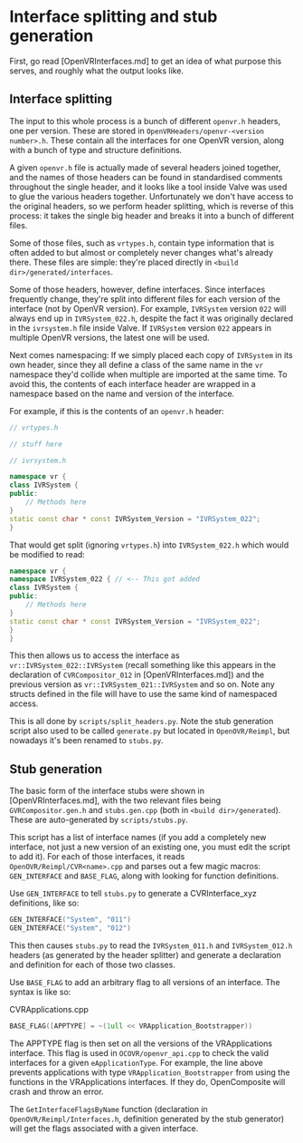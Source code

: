 # Interface splitting and stub generation

First, go read [OpenVRInterfaces.md] to get an idea of what purpose this serves, and roughly what the output looks like.

## Interface splitting

The input to this whole process is a bunch of different `openvr.h` headers, one per version. These are stored in
`OpenVRHeaders/openvr-<version number>.h`. These contain all the interfaces for one OpenVR version, along
with a bunch of type and structure definitions.

A given `openvr.h` file is actually made of several headers joined together, and the names of those headers can be found
in standardised comments throughout the single header, and it looks like a tool inside Valve was used to glue the
various headers together. Unfortunately we don't have access to the original headers, so we perform header splitting,
which is reverse of this process: it takes the single big header and breaks it into a bunch of different files.

Some of those files, such as `vrtypes.h`, contain type information that is often added to but almost or completely never
changes what's already there. These files are simple: they're placed directly in `<build dir>/generated/interfaces`.

Some of those headers, however, define interfaces. Since interfaces frequently change, they're split into different
files for each version of the interface (not by OpenVR version). For example, `IVRSystem` version `022` will always end
up in `IVRSystem_022.h`, despite the fact it was originally declared in the `ivrsystem.h` file inside Valve.
If `IVRSystem` version `022` appears in multiple OpenVR versions, the latest one will be used.

Next comes namespacing: If we simply placed each copy of `IVRSystem` in its own header, since they all define a class
of the same name in the `vr` namespace they'd collide when multiple are imported at the same time. To avoid this, the
contents of each interface header are wrapped in a namespace based on the name and version of the interface.

For example, if this is the contents of an `openvr.h` header:

```c++
// vrtypes.h

// stuff here

// ivrsystem.h

namespace vr {
class IVRSystem {
public:
    // Methods here
}
static const char * const IVRSystem_Version = "IVRSystem_022";
}
```

That would get split (ignoring  `vrtypes.h`) into `IVRSystem_022.h` which would be modified to read:

```c++
namespace vr {
namespace IVRSystem_022 { // <-- This got added
class IVRSystem {
public:
    // Methods here
}
static const char * const IVRSystem_Version = "IVRSystem_022";
}
}
```

This then allows us to access the interface as `vr::IVRSystem_022::IVRSystem` (recall something like this appears in the
declaration of `CVRCompositor_012` in [OpenVRInterfaces.md]) and the previous version as `vr::IVRSystem_021::IVRSystem`
and so on. Note any structs defined in the file will have to use the same kind of namespaced access.

This is all done by `scripts/split_headers.py`. Note the stub generation script also used to be
called `generate.py` but located in `OpenOVR/Reimpl`, but nowadays it's been renamed to `stubs.py`.

## Stub generation

The basic form of the interface stubs were shown in [OpenVRInterfaces.md], with the two relevant files
being `GVRCompositor.gen.h` and `stubs.gen.cpp` (both in `<build dir>/generated`). These are auto-generated
by `scripts/stubs.py`.

This script has a list of interface names (if you add a completely new interface, not just a new version of an existing
one, you must edit the script to add it). For each of those interfaces, it reads `OpenOVR/Reimpl/CVR<name>.cpp` and
parses out a few magic macros: `GEN_INTERFACE` and `BASE_FLAG`, along with looking for function definitions.

Use `GEN_INTERFACE` to tell `stubs.py` to generate a CVRInterface_xyz definitions, like so:

```c++
GEN_INTERFACE("System", "011")
GEN_INTERFACE("System", "012")
```

This then causes `stubs.py` to read the `IVRSystem_011.h` and `IVRSystem_012.h` headers (as generated by the header
splitter) and generate a declaration and definition for each of those two classes.

Use `BASE_FLAG` to add an arbitrary flag to all versions of an interface. The syntax is like so:

CVRApplications.cpp
```c++
BASE_FLAG([APPTYPE] = ~(1ull << VRApplication_Bootstrapper))
```

The APPTYPE flag is then set on all the versions of the VRApplications interface. This flag is used in `OCOVR/openvr_api.cpp` to check the valid interfaces for a given `eApplicationType`. For example, the line above prevents applications with type `VRApplication_Bootstrapper` from using the functions in the VRApplications interfaces. If they do, OpenComposite will crash and throw an error.

The `GetInterfaceFlagsByName` function (declaration in `OpenOVR/Reimpl/Interfaces.h`, definition generated by the stub generator) will get the flags associated with a given interface.
